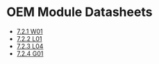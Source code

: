 # OEM Module Datasheets

- [7.2.1 W01](ref://../downloads/w01-specsheet.pdf)
- [7.2.2 L01](ref://../downloads/l01-specsheet.pdf)
- [7.2.3 L04](ref://../downloads/l04-specsheet.pdf)
- [7.2.4 G01](ref://../downloads/g01-specsheet.pdf)
